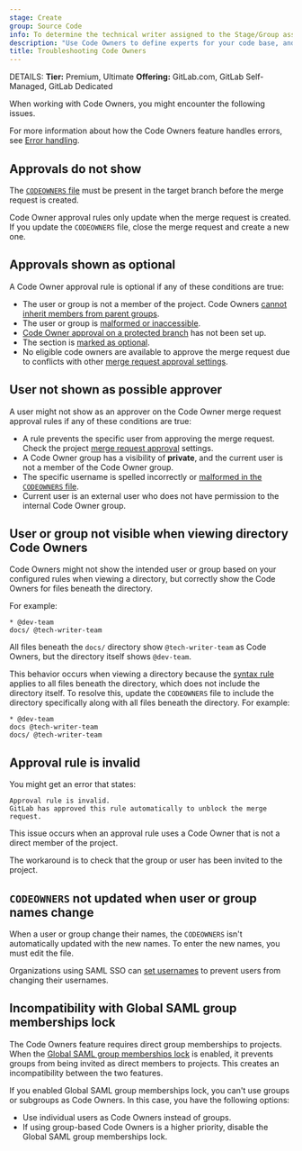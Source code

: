 ```yaml
---
stage: Create
group: Source Code
info: To determine the technical writer assigned to the Stage/Group associated with this page, see https://handbook.gitlab.com/handbook/product/ux/technical-writing/#assignments
description: "Use Code Owners to define experts for your code base, and set review requirements based on file type or location."
title: Troubleshooting Code Owners
---
```


DETAILS:
**Tier:** Premium, Ultimate
**Offering:** GitLab.com, GitLab Self-Managed, GitLab Dedicated

When working with Code Owners, you might encounter the following issues.

For more information about how the Code Owners feature handles errors, see [Error handling](advanced.md#error-handling).

## Approvals do not show

The [`CODEOWNERS` file](index.md#codeowners-file) must be present in the target branch before the
merge request is created.

Code Owner approval rules only update when the merge request is created.
If you update the `CODEOWNERS` file, close the merge request and create a new one.

## Approvals shown as optional

A Code Owner approval rule is optional if any of these conditions are true:

- The user or group is not a member of the project.
  Code Owners [cannot inherit members from parent groups](https://gitlab.com/gitlab-org/gitlab/-/issues/288851/).
- The user or group is [malformed or inaccessible](advanced.md#malformed-owners).
- [Code Owner approval on a protected branch](../repository/branches/protected.md#require-code-owner-approval-on-a-protected-branch) has not been set up.
- The section is [marked as optional](reference.md#optional-sections).
- No eligible code owners are available to approve the merge request due to conflicts
  with other [merge request approval settings](../merge_requests/approvals/settings.md).

## User not shown as possible approver

A user might not show as an approver on the Code Owner merge request approval rules
if any of these conditions are true:

- A rule prevents the specific user from approving the merge request.
  Check the project [merge request approval](../merge_requests/approvals/settings.md#edit-merge-request-approval-settings) settings.
- A Code Owner group has a visibility of **private**, and the current user is not a
  member of the Code Owner group.
- The specific username is spelled incorrectly or
  [malformed in the `CODEOWNERS` file](advanced.md#malformed-owners).
- Current user is an external user who does not have permission to the internal Code Owner group.

## User or group not visible when viewing directory Code Owners

Code Owners might not show the intended user or group based on your configured rules when viewing
a directory, but correctly show the Code Owners for files beneath the directory.

For example:

```plaintext
* @dev-team
docs/ @tech-writer-team
```

All files beneath the `docs/` directory show `@tech-writer-team` as Code Owners, but the directory
itself shows `@dev-team`.

This behavior occurs when viewing a directory because the [syntax rule](reference.md#directory-paths)
applies to all files beneath the directory, which does not include the directory itself.
To resolve this, update the `CODEOWNERS` file to include the directory specifically along with all
files beneath the directory. For example:

```plaintext
* @dev-team
docs @tech-writer-team
docs/ @tech-writer-team
```

## Approval rule is invalid

You might get an error that states:

```plaintext
Approval rule is invalid.
GitLab has approved this rule automatically to unblock the merge request.
```

This issue occurs when an approval rule uses a Code Owner that is not a direct member of the project.

The workaround is to check that the group or user has been invited to the project.

## `CODEOWNERS` not updated when user or group names change

When a user or group change their names, the `CODEOWNERS` isn't automatically updated with the new names.
To enter the new names, you must edit the file.

Organizations using SAML SSO can [set usernames](../../../integration/saml.md#set-a-username) to
prevent users from changing their usernames.

## Incompatibility with Global SAML group memberships lock

The Code Owners feature requires direct group memberships to projects.
When the [Global SAML group memberships lock](../../group/saml_sso/group_sync.md#global-saml-group-memberships-lock)
is enabled, it prevents groups from being invited as direct members to projects.
This creates an incompatibility between the two features.

If you enabled Global SAML group memberships lock, you can't use groups or subgroups as Code Owners.
In this case, you have the following options:

- Use individual users as Code Owners instead of groups.
- If using group-based Code Owners is a higher priority, disable the Global SAML group memberships lock.
